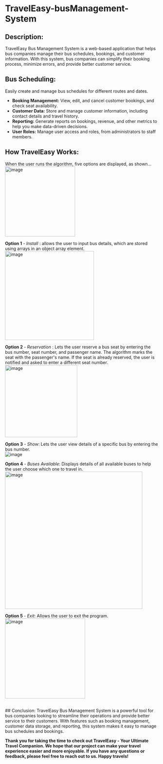 # TravelEasy-busManagement-System

## Description:
TravelEasy Bus Management System is a web-based application that helps bus companies manage their bus schedules, bookings, and customer information. With this system, bus companies can simplify their booking process, minimize errors, and provide better customer service.

## Bus Scheduling:
Easily create and manage bus schedules for different routes and dates.
- **Booking Management:** View, edit, and cancel customer bookings, and check seat availability.
- **Customer Data:** Store and manage customer information, including contact details and travel history.
- **Reporting:** Generate reports on bookings, revenue, and other metrics to help you make data-driven decisions.
- **User Roles:** Manage user access and roles, from administrators to staff members.

## How TravelEasy Works:

When the user runs the algorithm, five options are displayed, as shown...<br>
<img width="230" alt="image" src="https://user-images.githubusercontent.com/96778933/233765135-508c917b-9f9d-4ae2-929a-b76a36bd2972.png">

**Option 1** - *Install* : allows the user to input bus details, which are stored using arrays in an object array element. <br>
<img width="292" alt="image" src="https://user-images.githubusercontent.com/96778933/233765156-592c4f95-4f86-486c-8f73-34907ab75c5a.png">

**Option 2** - *Reservation* : Lets the user reserve a bus seat by entering the bus number, seat number, and passenger name. The algorithm marks the seat with the passenger's name. If the seat is already reserved, the user is notified and asked to enter a different seat number. <br>
<img width="237" alt="image" src="https://user-images.githubusercontent.com/96778933/233765271-af5a841a-6672-492b-8cdd-77703539d93e.png">

**Option 3** - *Show*: Lets the user view details of a specific bus by entering the bus number. <br>
![image](https://user-images.githubusercontent.com/96778933/233765244-d2de358c-a790-42ff-82d8-9e8e69af8974.png)

**Option 4** - *Buses Available*: Displays details of all available buses to help the user choose which one to travel in. <br>
<img width="451" alt="image" src="https://user-images.githubusercontent.com/96778933/233764996-878f9feb-f371-41ad-a5ab-c96321caf8e3.png">

**Option 5** - *Exit*: Allows the user to exit the program. <br>
<img width="263" alt="image" src="https://user-images.githubusercontent.com/96778933/233765038-fc06741a-5329-4871-b7ea-d924c6a3092f.png">

<br> 
## Conclusion:
TravelEasy Bus Management System is a powerful tool for bus companies looking to streamline their operations and provide better service to their customers. With features such as booking management, customer data storage, and reporting, this system makes it easy to manage bus schedules and bookings.

**Thank you for taking the time to check out TravelEasy - Your Ultimate Travel Companion. We hope that our project can make your travel experience easier and more enjoyable. If you have any questions or feedback, please feel free to reach out to us. Happy travels!**
